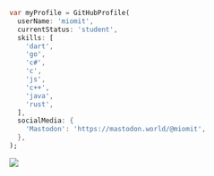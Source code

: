 ```dart
var myProfile = GitHubProfile(
  userName: 'miomit',
  currentStatus: 'student',
  skills: [
    'dart',
    'go',
    'c#',
    'c',
    'js',
    'c++',
    'java',
    'rust',
  ],
  socialMedia: {
    'Mastodon': 'https://mastodon.world/@miomit',
  },
);
```

<a href="https://code.visualstudio.com/"><img src="https://img.shields.io/badge/-Visual Studio Code-213c60?style=flat&logo=visualstudiocode"/></a>
